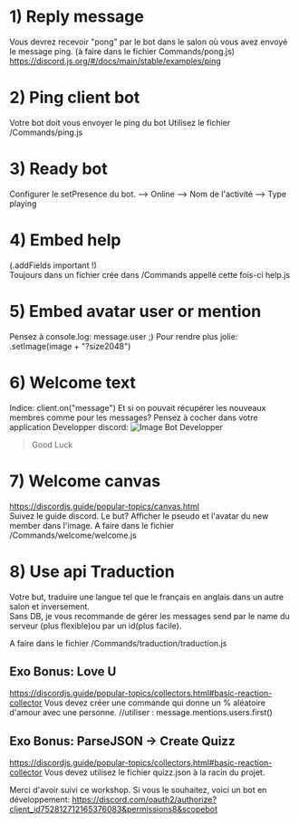 # 1) Reply message
Vous devrez recevoir "pong" par le bot dans le salon où vous avez envoyé le message ping. 
(à faire dans le fichier Commands/pong.js)  
https://discord.js.org/#/docs/main/stable/examples/ping


# 2) Ping client bot

Votre bot doit vous envoyer le ping du bot
Utilisez le fichier /Commands/ping.js


# 3) Ready bot

Configurer le setPresence du bot.
 --> Online
 --> Nom de l'activité
 --> Type playing


# 4) Embed help

(.addFields important !)  
Toujours dans un fichier crée dans /Commands appellé cette fois-ci help.js

# 5) Embed avatar user or mention

Pensez à console.log: message.user ;)
Pour rendre plus jolie:
    .setImage(image + "?size2048")

# 6) Welcome text
  
Indice: client.on("message")
Et si on pouvait récupérer les nouveaux membres comme pour les messages?
Pensez à cocher dans votre application Developper discord:
![Image Bot Developper](https://image.noelshack.com/fichiers/2020/49/7/1607269558-microsoftteams-image-2.png)

> Good Luck

# 7) Welcome canvas

https://discordjs.guide/popular-topics/canvas.html  
Suivez le guide discord.
Le but? Afficher le pseudo et l'avatar du new member dans l'image.
A faire dans le fichier /Commands/welcome/welcome.js


# 8) Use api Traduction

Votre but, traduire une langue tel que le français en anglais dans un autre salon et inversement.  
Sans DB, je vous recommande de gérer les messages send par le name du serveur (plus flexible)ou par un id(plus facile).

A faire dans le fichier /Commands/traduction/traduction.js


Exo Bonus: Love U 
-----------------
https://discordjs.guide/popular-topics/collectors.html#basic-reaction-collector
Vous devez créer une commande qui donne un % aléatoire d'amour avec une personne.
//utiliser : message.mentions.users.first()

Exo Bonus: ParseJSON -> Create Quizz
------------------------------------
https://discordjs.guide/popular-topics/collectors.html#basic-reaction-collector
Vous devez utilisez le fichier quizz.json à la racin du projet.

Merci d'avoir suivi ce workshop.
Si vous le souhaitez, voici un bot en développement:
https://discord.com/oauth2/authorize?client_id752812712165376083&permissions8&scopebot
